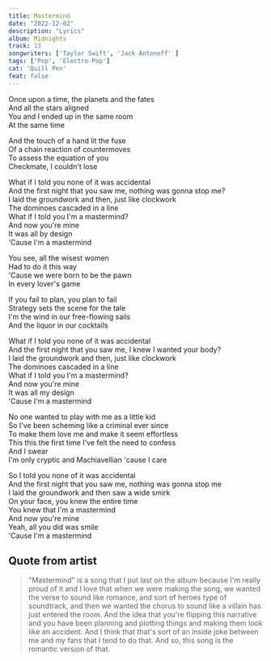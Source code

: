 ```yaml
---
title: Mastermind
date: "2022-12-02"
description: "Lyrics"
album: Midnights
track: 13
songwriters: ['Taylor Swift', 'Jack Antonoff' ]
tags: ['Pop', 'Electro-Pop']
cat: 'Quill Pen'
feat: false
---
```

<p className="verse-one">
Once upon a time, the planets and the fates <br />
And all the stars aligned <br />
You and I ended up in the same room <br />
At the same time <br />
</p>
<p className="pre-chorus">
And the touch of a hand lit the fuse <br />
Of a chain reaction of countermoves <br />
To assess the equation of you <br />
Checkmate, I couldn't lose <br />
</p>
<p className="chorus">
What if I told you none of it was accidental <br />
And the first night that you saw me, nothing was gonna stop me? <br />
I laid the groundwork and then, just like clockwork <br />
The dominoes cascaded in a line <br />
What if I told you I'm a mastermind? <br />
And now you're mine <br />
It was all by design <br />
'Cause I'm a mastermind <br />
</p>
<p className="verse-two">
You see, all the wisest women <br />
Had to do it this way <br />
'Cause we were born to be the pawn <br />
In every lover's game <br />
</p>
<p className="pre-chorus">
If you fail to plan, you plan to fail <br />
Strategy sets the scene for the tale <br />
I'm the wind in our free-flowing sails <br />
And the liquor in our cocktails <br />
</p>
<p className="chorus">
What if I told you none of it was accidental <br />
And the first night that you saw me, I knew I wanted your body? <br />
I laid the groundwork and then, just like clockwork <br />
The dominoes cascaded in a line <br />
What if I told you I'm a mastermind? <br />
And now you're mine <br />
It was all my design <br />
'Cause I'm a mastermind <br />
</p>
<p className="bridge">
No one wanted to play with me as a little kid <br />
So I've been scheming like a criminal ever since <br />
To make them love me and make it seem effortless <br />
This this the first time I've felt the need to confess <br />
And I swear <br />
I'm only cryptic and Machiavellian 'cause I care <br />
</p>
<p className="chorus">
So I told you none of it was accidental <br />
And the first night that you saw me, nothing was gonna stop me <br />
I laid the groundwork and then saw a wide smirk <br />
On your face, you knew the entire time <br />
You knew that I'm a mastermind <br />
And now you're mine <br />
Yeah, all you did was smile <br />
'Cause I'm a mastermind <br />
</p>



## Quote from artist

<blockquote cite="https://www.youtube.com/watch?v=6t5sBwyL5z8&t=512s">
"Mastermind" is a song that I put last on the album because I'm really proud of it and I love that when we were making the song, we wanted the verse to sound like romance, and sort of heroes type of soundtrack, and then we wanted the chorus to sound like a villain has just entered the room. And the idea that you're flipping this narrative and you have been planning and plotting things and making them look like an accident. And I think that that's sort of an inside joke between me and my fans that I tеnd to do that. And so, this song is the romantic version of that.
</blockquote>